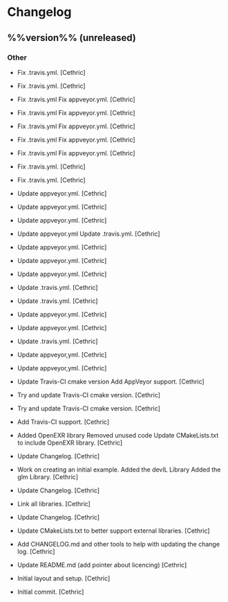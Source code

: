 # Changelog

## %%version%% (unreleased)

### Other

* Fix .travis.yml. [Cethric]

* Fix .travis.yml. [Cethric]

* Fix .travis.yml Fix appveyor.yml. [Cethric]

* Fix .travis.yml Fix appveyor.yml. [Cethric]

* Fix .travis.yml Fix appveyor.yml. [Cethric]

* Fix .travis.yml Fix appveyor.yml. [Cethric]

* Fix .travis.yml Fix appveyor.yml. [Cethric]

* Fix .travis.yml. [Cethric]

* Fix .travis.yml. [Cethric]

* Update appveyor.yml. [Cethric]

* Update appveyor.yml. [Cethric]

* Update appveyor.yml. [Cethric]

* Update appveyor.yml Update .travis.yml. [Cethric]

* Update appveyor.yml. [Cethric]

* Update appveyor.yml. [Cethric]

* Update appveyor.yml. [Cethric]

* Update .travis.yml. [Cethric]

* Update .travis.yml. [Cethric]

* Update appveyor.yml. [Cethric]

* Update appveyor.yml. [Cethric]

* Update .travis.yml. [Cethric]

* Update appveyor,yml. [Cethric]

* Update appveyor,yml. [Cethric]

* Update Travis-CI cmake version Add AppVeyor support. [Cethric]

* Try and update Travis-CI cmake version. [Cethric]

* Try and update Travis-CI cmake version. [Cethric]

* Add Travis-CI support. [Cethric]

* Added OpenEXR library Removed unused code Update CMakeLists.txt to include OpenEXR library. [Cethric]

* Update Changelog. [Cethric]

* Work on creating an initial example. Added the devIL Library Added the glm Library. [Cethric]

* Update Changelog. [Cethric]

* Link all libraries. [Cethric]

* Update Changelog. [Cethric]

* Update CMakeLists.txt to better support external libraries. [Cethric]

* Add CHANGELOG.md and other tools to help with updating the change log. [Cethric]

* Update README.md (add pointer about licencing) [Cethric]

* Initial layout and setup. [Cethric]

* Initial commit. [Cethric]


